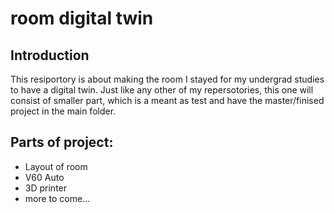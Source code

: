 # room digital twin
## Introduction

This resiportory is about making the room I stayed for my undergrad studies to have a digital twin. Just like any other of my repersotories, this one will consist of smaller part, which is a meant as test and have the master/finised project in the main folder.

## Parts of project:
- Layout of room
- V60 Auto
- 3D printer
- more to come...
 
